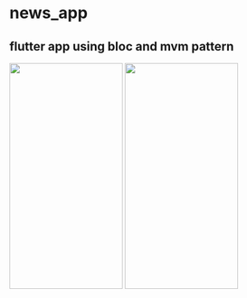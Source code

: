 # news_app
## flutter app using bloc and mvm pattern

<img src="https://github.com/ibrahim-59/news_app/assets/116106936/f2489872-feee-4ca9-a834-e5ce0ee078bc" width="200" height="400">
<img src="https://github.com/ibrahim-59/news_app/assets/116106936/4020de8f-8a64-41a4-ac7e-6645f76cf949" width="200" height="400">


